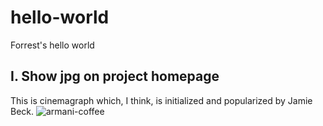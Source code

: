 # hello-world
Forrest's hello world


I. Show jpg on project homepage
---------------------------------------
This is cinemagraph which, I think, is initialized and popularized by Jamie Beck.
![armani-coffee](pic/armani-coffee-615.gif)

